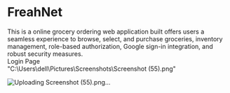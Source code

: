 # FreahNet
This is a online grocery ordering web application built offers users a seamless experience to browse, select, and purchase groceries, inventory management, role-based authorization, Google sign-in integration, and robust security measures.
<br>
Login Page
<br>
"C:\Users\dell\Pictures\Screenshots\Screenshot (55).png"

![Uploading Screenshot (55).png…]()
